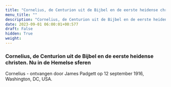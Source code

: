 ```yaml
---
title: "Cornelius, de Centurion uit de Bijbel en de eerste heidense christen. Nu in de Hemelse sferen"
menu_title: ""
description: "Cornelius, de Centurion uit de Bijbel en de eerste heidense christen. Nu in de Hemelse sferen"
date: 2023-09-01 06:00:01+00:577
draft: False
hidden: True
weight:
---
```

### Cornelius, de Centurion uit de Bijbel en de eerste heidense christen. Nu in de Hemelse sferen

Cornelius - ontvangen door James Padgett op 12 september 1916, Washington, DC, USA.
